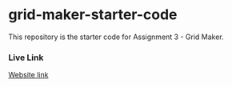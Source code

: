 # grid-maker-starter-code
This repository is the starter code for Assignment 3 - Grid Maker.

### Live Link
[Website link](https://filthyluna.github.io/Assignment-3/)

